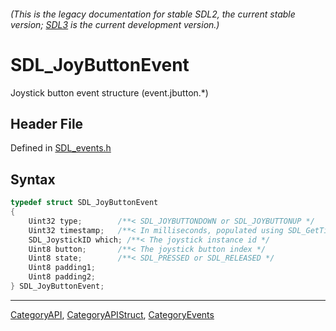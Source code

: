 ###### (This is the legacy documentation for stable SDL2, the current stable version; [SDL3](https://wiki.libsdl.org/SDL3/) is the current development version.)
# SDL_JoyButtonEvent

Joystick button event structure (event.jbutton.*)

## Header File

Defined in [SDL_events.h](https://github.com/libsdl-org/SDL/blob/SDL2/include/SDL_events.h)

## Syntax

```c
typedef struct SDL_JoyButtonEvent
{
    Uint32 type;        /**< SDL_JOYBUTTONDOWN or SDL_JOYBUTTONUP */
    Uint32 timestamp;   /**< In milliseconds, populated using SDL_GetTicks() */
    SDL_JoystickID which; /**< The joystick instance id */
    Uint8 button;       /**< The joystick button index */
    Uint8 state;        /**< SDL_PRESSED or SDL_RELEASED */
    Uint8 padding1;
    Uint8 padding2;
} SDL_JoyButtonEvent;
```

----
[CategoryAPI](CategoryAPI), [CategoryAPIStruct](CategoryAPIStruct), [CategoryEvents](CategoryEvents)

